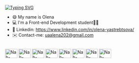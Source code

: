[![Typing SVG](https://readme-typing-svg.demolab.com?font=Fira+Code&pause=100&color=D5C1FF&width=535&lines=Hello+World!😊+)](https://git.io/typing-svg)
- 😄 My name is Olena 
- 💻 I'm a Front-end Development student🐱‍💻
- 💼 Linkedin: https://www.linkedin.com/in/olena-yastrebtsova/
- ✉️ Contact-me: uaalena202@gmail.com

<div style="display: inline_block"><br>
  
  
  <img align="center" alt="Nah-illustrator" height="30" width="40" src="https://cdn.jsdelivr.net/gh/devicons/devicon/icons/html5/html5-plain.svg">
  <img align="center" alt="Nah-illustrator" height="30" width="40" src="https://cdn.jsdelivr.net/gh/devicons/devicon/icons/css3/css3-plain.svg">
  <img align="center" alt="Nah-illustrator" height="30" width="40" src="https://cdn.jsdelivr.net/gh/devicons/devicon/icons/sass/sass-original.svg">
  <img align="center" alt="Nah-illustrator" height="30" width="40" src="https://cdn.jsdelivr.net/gh/devicons/devicon/icons/tailwindcss/tailwindcss-plain.svg">
  <img align="center" alt="Nah-illustrator" height="30" width="40" src="https://cdn.jsdelivr.net/gh/devicons/devicon/icons/javascript/javascript-plain.svg">
  <img align="center" alt="Nah-illustrator" height="30" width="40" src="https://cdn.jsdelivr.net/gh/devicons/devicon/icons/react/react-original.svg">
  <img align="center" alt="Nah-illustrator" height="30" width="40" src="https://cdn.jsdelivr.net/gh/devicons/devicon/icons/git/git-plain.svg">
  <img align="center" alt="Nah-figma" height="30" width="40" src="https://cdn.jsdelivr.net/gh/devicons/devicon/icons/figma/figma-original.svg">
  
  
  
   </div>

<!---
yastrb/yastrb is a ✨ special ✨ repository because its `README.md` (this file) appears on your GitHub profile.
You can click the Preview link to take a look at your changes.
--->
